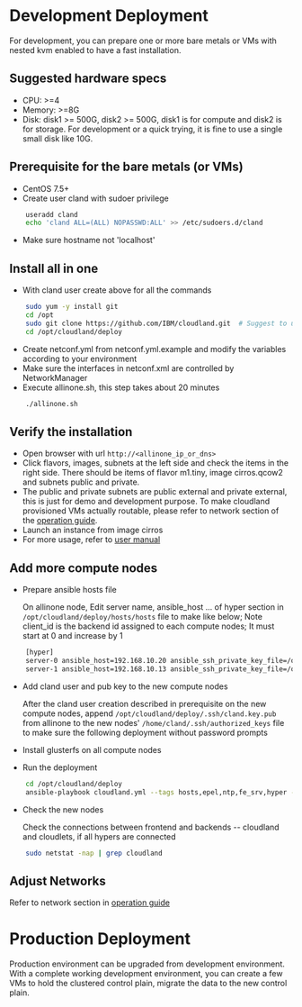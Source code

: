 # Development Deployment
For development, you can prepare one or more bare metals or VMs with nested kvm enabled to have a fast installation. 

## Suggested hardware specs
* CPU: >=4
* Memory: >=8G
* Disk: disk1 >= 500G, disk2 >= 500G, disk1 is for compute and disk2 is for storage. For development or a quick trying, it is fine to use a single small disk like 10G. 

## Prerequisite for the bare metals (or VMs)
* CentOS 7.5+   
* Create user cland with sudoer privilege 
```bash
    useradd cland
    echo 'cland ALL=(ALL) NOPASSWD:ALL' >> /etc/sudoers.d/cland
```
* Make sure hostname not 'localhost'
 
## Install all in one   
* With cland user create above for all the commands
```bash
    sudo yum -y install git
    cd /opt
    sudo git clone https://github.com/IBM/cloudland.git  # Suggest to use your own forked repository
    cd /opt/cloudland/deploy
```
* Create netconf.yml from netconf.yml.example and modify the variables according to your environment
* Make sure the interfaces in netconf.xml are controlled by NetworkManager
* Execute allinone.sh, this step takes about 20 minutes
```bash
    ./allinone.sh
```   
## Verify the installation
* Open browser with url ```http://<allinone_ip_or_dns>```
* Click flavors, images, subnets at the left side and check the items in the right side. There should be items of flavor m1.tiny, image cirros.qcow2 and subnets public and private.
* The public and private subnets are public external and private external, this is just for demo and development purpose. To make cloudland provisioned VMs actually routable, please refer to network section of the [operation guide](Operation).
* Launch an instance from image cirros
* For more usage, refer to [user manual](Manual)
 
## Add more compute nodes
* Prepare ansible hosts file    
   
   On allinone node, Edit server name, ansible_host ... of hyper section in ```/opt/cloudland/deploy/hosts/hosts``` file to make like below; Note client_id is the backend id assigned to each compute nodes; It must start at 0 and increase by 1
```bash
    [hyper]
    server-0 ansible_host=192.168.10.20 ansible_ssh_private_key_file=/opt/cloudland/deploy/.ssh/cland.key client_id=0
    server-1 ansible_host=192.168.10.13 ansible_ssh_private_key_file=/opt/cloudland/deploy/.ssh/cland.key client_id=1
```
* Add cland user and pub key to the new compute nodes   
   
   After the cland user creation described in prerequisite on the new compute nodes, append ```/opt/cloudland/deploy/.ssh/cland.key.pub``` from allinone to the new nodes' ```/home/cland/.ssh/authorized_keys``` file to make sure the following deployment without password prompts   

* Install glusterfs on all compute nodes      
* Run the deployment
```bash
    cd /opt/cloudland/deploy
    ansible-playbook cloudland.yml --tags hosts,epel,ntp,fe_srv,hyper --skip-tags be_conf
```

* Check the new nodes   
   
   Check the connections between frontend and backends -- cloudland and cloudlets, if all hypers are connected
```bash
    sudo netstat -nap | grep cloudland
```   

## Adjust Networks
Refer to network section in [operation guide](Operation)
# Production Deployment   
Production environment can be upgraded from development environment. With a complete working development environment, you can create a few VMs to hold the clustered control plain, migrate the data to the new control plain.